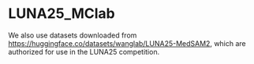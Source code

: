 # LUNA25_MClab

We also use datasets downloaded from https://huggingface.co/datasets/wanglab/LUNA25-MedSAM2, which are authorized for use in the LUNA25 competition.
